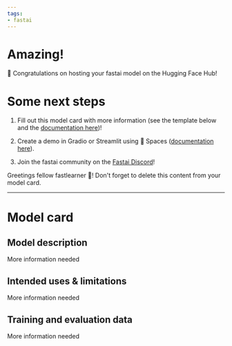 ```yaml
---
tags:
- fastai
---
```


# Amazing!

🥳 Congratulations on hosting your fastai model on the Hugging Face Hub!

# Some next steps
1. Fill out this model card with more information (see the template below and the [documentation here](https://huggingface.co/docs/hub/model-repos))!

2. Create a demo in Gradio or Streamlit using 🤗 Spaces ([documentation here](https://huggingface.co/docs/hub/spaces)).

3. Join the fastai community on the [Fastai Discord](https://discord.com/invite/YKrxeNn)!

Greetings fellow fastlearner 🤝! Don't forget to delete this content from your model card.


---


# Model card

## Model description
More information needed

## Intended uses & limitations
More information needed

## Training and evaluation data
More information needed
